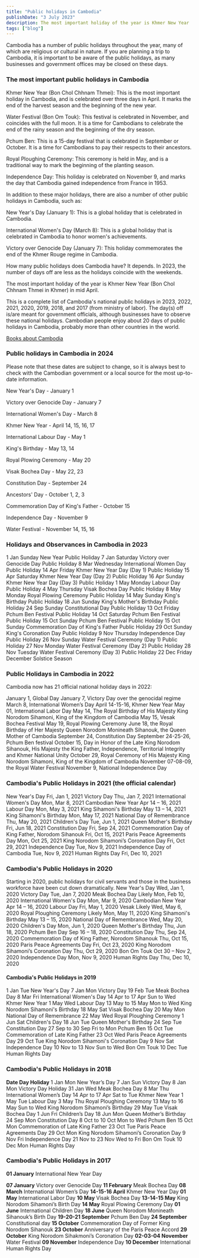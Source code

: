 ```yaml
---
title: "Public holidays in Cambodia"
publishDate: "3 July 2023"
description: The most important holiday of the year is Khmer New Year
tags: ["blog"]
---
```


Cambodia has a number of public holidays throughout the year, many of which are religious or cultural in nature. If you are planning a trip to Cambodia, it is important to be aware of the public holidays, as many businesses and government offices may be closed on these days.

### The most important public holidays in Cambodia

 Khmer New Year (Bon Chol Chhnam Thmei): This is the most important holiday in Cambodia, and is celebrated over three days in April. It marks the end of the harvest season and the beginning of the new year.

 Water Festival (Bon Om Touk): This festival is celebrated in November, and coincides with the full moon. It is a time for Cambodians to celebrate the end of the rainy season and the beginning of the dry season.

 Pchum Ben: This is a 15-day festival that is celebrated in September or October. It is a time for Cambodians to pay their respects to their ancestors.

 Royal Ploughing Ceremony: This ceremony is held in May, and is a traditional way to mark the beginning of the planting season.

 Independence Day: This holiday is celebrated on November 9, and marks the day that Cambodia gained independence from France in 1953.

In addition to these major holidays, there are also a number of other public holidays in Cambodia, such as:

 New Year's Day (January 1): This is a global holiday that is celebrated in Cambodia.

 International Women's Day (March 8): This is a global holiday that is celebrated in Cambodia to honor women's achievements.

 Victory over Genocide Day (January 7): This holiday commemorates the end of the Khmer Rouge regime in Cambodia.


How many public holidays does Cambodia have? It depends. In 2023, the number of days off are less as the holidays coincide with the weekends.

The most important holiday of the year is Khmer New Year (Bon Chol Chhnam Thmei in Khmer) in mid April.

This is a complete list of Cambodia's national public holidays in 2023, 2022, 2021, 2020, 2019, 2018, and 2017 (from ministry of labor). The day(s) off is/are meant for government officials, although businesses have to observe these national holidays. Cambodian people enjoy about 20 days of public holidays in Cambodia, probably more than other countries in the world.

[Books about Cambodia](https://cambopedia.com/best-books-about-cambodia/)

### Public holidays in Cambodia in 2024

Please note that these dates are subject to change, so it is always best to check with the Cambodian government or a local source for the most up-to-date information.

 New Year's Day - January 1

 Victory over Genocide Day - January 7

 International Women's Day - March 8

 Khmer New Year - April 14, 15, 16, 17

 International Labour Day - May 1

 King's Birthday - May 13, 14

 Royal Plowing Ceremony - May 20

 Visak Bochea Day - May 22, 23

 Constitution Day - September 24

 Ancestors' Day - October 1, 2, 3

 Commemoration Day of King's Father - October 15

 Independence Day - November 9

 Water Festival - November 14, 15, 16

### Holidays and Observances in Cambodia in 2023

1 Jan Sunday New Year Public Holiday 7 Jan Saturday Victory over Genocide Day Public Holiday 8 Mar Wednesday International Women Day Public Holiday 14 Apr Friday Khmer New Year Day (Day 1) Public Holiday 15 Apr Saturday Khmer New Year Day (Day 2) Public Holiday 16 Apr Sunday Khmer New Year Day (Day 3) Public Holiday 1 May Monday Labour Day Public Holiday 4 May Thursday Visak Bochea Day Public Holiday 8 May Monday Royal Plowing Ceremony Public Holiday 14 May Sunday King's Birthday Public Holiday 18 Jun Sunday King's Mother's Birthday Public Holiday 24 Sep Sunday Constitutional Day Public Holiday 13 Oct Friday Pchum Ben Festival Public Holiday 14 Oct Saturday Pchum Ben Festival Public Holiday 15 Oct Sunday Pchum Ben Festival Public Holiday 15 Oct Sunday Commemoration Day of King's Father Public Holiday 29 Oct Sunday King's Coronation Day Public Holiday 9 Nov Thursday Independence Day Public Holiday 26 Nov Sunday Water Festival Ceremony (Day 1) Public Holiday 27 Nov Monday Water Festival Ceremony (Day 2) Public Holiday 28 Nov Tuesday Water Festival Ceremony (Day 3) Public Holiday 22 Dec Friday December Solstice Season

### Public Holidays in Cambodia in 2022

Cambodia now has 21 official national holiday days in 2022:

January 1, Global Day January 7, Victory Day over the genocidal regime March 8, International Women’s Day April 14-15-16, Khmer New Year May 01, International Labor Day May 14, The Royal Birthday of His Majesty King Norodom Sihamoni, King of the Kingdom of Cambodia May 15, Vesak Bochea Festival May 19, Royal Plowing Ceremony June 18, the Royal Birthday of Her Majesty Queen Norodom Monineath Sihanouk, the Queen Mother of Cambodia September 24, Constitution Day September 24-25-26, Pchum Ben festival October 15, Day in Honor of the Late King Norodom Sihanouk, His Majesty the King Father, Independence, Territorial Integrity and Khmer National Unity October 29, Royal Ceremony of His Majesty King Norodom Sihamoni, King of the Kingdom of Cambodia November 07-08-09, the Royal Water Festival November 9, National Independence Day

### Cambodia's Public Holidays in 2021 (the official calendar)

New Year's Day Fri, Jan 1, 2021 Victory Day Thu, Jan 7, 2021 International Women's Day Mon, Mar 8, 2021 Cambodian New Year Apr 14 – 16, 2021 Labour Day Mon, May 3, 2021 King Sihamoni's Birthday May 13 – 14, 2021 King Sihamoni's Birthday Mon, May 17, 2021 National Day of Remembrance Thu, May 20, 2021 Children's Day Tue, Jun 1, 2021 Queen Mother's Birthday Fri, Jun 18, 2021 Constitution Day Fri, Sep 24, 2021 Commemoration Day of King Father, Norodom Sihanouk Fri, Oct 15, 2021 Paris Peace Agreements Day Mon, Oct 25, 2021 King Norodom Sihamoni’s Coronation Day Fri, Oct 29, 2021 Independence Day Tue, Nov 9, 2021 Independence Day of Cambodia Tue, Nov 9, 2021 Human Rights Day Fri, Dec 10, 2021

### Cambodia's Public Holidays in 2020

Starting in 2020, public holidays for civil servants and those in the business workforce have been cut down dramatically. New Year's Day Wed, Jan 1, 2020 Victory Day Tue, Jan 7, 2020 Meak Bochea Day Likely Mon, Feb 10, 2020 International Women's Day Mon, Mar 9, 2020 Cambodian New Year Apr 14 – 16, 2020 Labour Day Fri, May 1, 2020 Vesak Likely Wed, May 6, 2020 Royal Ploughing Ceremony Likely Mon, May 11, 2020 King Sihamoni's Birthday May 13 – 15, 2020 National Day of Remembrance Wed, May 20, 2020 Children's Day Mon, Jun 1, 2020 Queen Mother's Birthday Thu, Jun 18, 2020 Pchum Ben Day Sep 16 – 18, 2020 Constitution Day Thu, Sep 24, 2020 Commemoration Day of King Father, Norodom Sihanouk Thu, Oct 15, 2020 Paris Peace Agreements Day Fri, Oct 23, 2020 King Norodom Sihamoni’s Coronation Day Thu, Oct 29, 2020 Bon Om Touk Oct 30 – Nov 2, 2020 Independence Day Mon, Nov 9, 2020 Human Rights Day Thu, Dec 10, 2020

#### Cambodia's Public Holidays in 2019

1 Jan Tue New Year's Day 7 Jan Mon Victory Day 19 Feb Tue Meak Bochea Day 8 Mar Fri International Women's Day 14 Apr to 17 Apr Sun to Wed Khmer New Year 1 May Wed Labour Day 13 May to 15 May Mon to Wed King Norodom Sihamoni's Birthday 18 May Sat Visak Bochea Day 20 May Mon National Day of Remembrance 22 May Wed Royal Ploughing Ceremony 1 Jun Sat Children's Day 18 Jun Tue Queen Mother's Birthday 24 Sep Tue Constitution Day 27 Sep to 30 Sep Fri to Mon Pchum Ben 15 Oct Tue Commemoration of Late King Father 23 Oct Wed Paris Peace Agreements Day 29 Oct Tue King Norodom Sihamoni's Coronation Day 9 Nov Sat Independence Day 10 Nov to 13 Nov Sun to Wed Bon Om Touk 10 Dec Tue Human Rights Day

### Cambodia's Public Holidays in 2018

**Date Day Holiday** 1 Jan Mon New Year’s Day 7 Jan Sun Victory Day 8 Jan Mon Victory Day Holiday 31 Jan Wed Meak Bochea Day 8 Mar Thu International Women’s Day 14 Apr to 17 Apr Sat to Tue Khmer New Year 1 May Tue Labour Day 3 May Thu Royal Ploughing Ceremony 13 May to 16 May Sun to Wed King Norodom Sihamoni’s Birthday 29 May Tue Visak Bochea Day 1 Jun Fri Children’s Day 18 Jun Mon Queen Mother’s Birthday 24 Sep Mon Constitution Day 8 Oct to 10 Oct Mon to Wed Pchum Ben 15 Oct Mon Commemoration of Late King Father 23 Oct Tue Paris Peace Agreements Day 29 Oct Mon King Norodom Sihamoni’s Coronation Day 9 Nov Fri Independence Day 21 Nov to 23 Nov Wed to Fri Bon Om Touk 10 Dec Mon Human Rights Day

### Cambodia's Public Holidays in 2017

**01 January** International New Year Day

**07 January** Victory over Genocide Day **11 February** Meak Bochea Day **08 March** International Women’s Day **14-15-16 April** Khmer New Year Day **01 May** International Labor Day **10 May** Visak Bochea Day **13-14-15 May** King Norodom Sihamoni’s Birth Day **14 May** Royal Plowing Ceremony Day **01 June** International Children Day **18 June** Queen Norodom Monineath Sihanouk’s Birth Day **19-20-21 September** Pchum Ben Day **24 September** Constitutional day **15 October** Commemoration Day of Former King Norodom Sihanouk **23 October** Anniversary of the Paris Peace Accord **29 October** King Norodom Sihakmoni’s Coronation Day **02-03-04 November** Water Festival **09 November** Independence Day **10 December** International Human Rights Day
